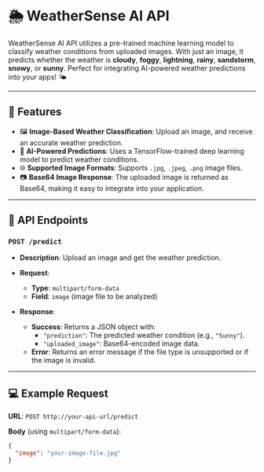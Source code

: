 # 🌦️ WeatherSense AI API

WeatherSense AI API utilizes a pre-trained machine learning model to classify weather conditions from uploaded images. With just an image, it predicts whether the weather is **cloudy**, **foggy**, **lightning**, **rainy**, **sandstorm**, **snowy**, or **sunny**. Perfect for integrating AI-powered weather predictions into your apps! 🌤️

---

## 🚀 Features

- 🖼️ **Image-Based Weather Classification**: Upload an image, and receive an accurate weather prediction.
- 🤖 **AI-Powered Predictions**: Uses a TensorFlow-trained deep learning model to predict weather conditions.
- 🌐 **Supported Image Formats**: Supports `.jpg`, `.jpeg`, `.png` image files.
- 📷 **Base64 Image Response**: The uploaded image is returned as Base64, making it easy to integrate into your application.

---

## 📡 API Endpoints

### `POST /predict`

- **Description**: Upload an image and get the weather prediction.
- **Request**:
  - **Type**: `multipart/form-data`
  - **Field**: `image` (image file to be analyzed)

- **Response**:
  - **Success**: Returns a JSON object with:
    - `"prediction"`: The predicted weather condition (e.g., `"Sunny"`).
    - `"uploaded_image"`: Base64-encoded image data.
  - **Error**: Returns an error message if the file type is unsupported or if the image is invalid.

---

## 💻 Example Request

**URL**: `POST http://your-api-url/predict`

**Body** (using `multipart/form-data`):
```json
{
  "image": "your-image-file.jpg"
}
